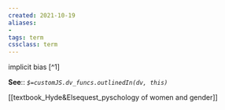 ```yaml
---
created: 2021-10-19
aliases:
- 
tags: term
cssclass: term
---
```


implicit bias [^1]

**See**::
*`$=customJS.dv_funcs.outlinedIn(dv, this)`*

 [[textbook_Hyde&Elsequest_pyschology of women and gender]]


